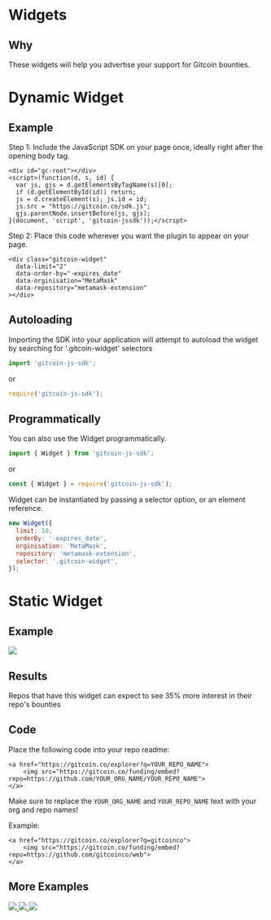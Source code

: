 # Widgets

## Why

These widgets will help you advertise your support for Gitcoin bounties.

# Dynamic Widget

## Example

Step 1: Include the JavaScript SDK on your page once, ideally right after the opening body tag.

```
<div id="gc-root"></div>
<script>(function(d, s, id) {
  var js, gjs = d.getElementsByTagName(s)[0];
  if (d.getElementById(id)) return;
  js = d.createElement(s); js.id = id;
  js.src = "https://gitcoin.co/sdk.js";
  gjs.parentNode.insertBefore(js, gjs);
}(document, 'script', 'gitcoin-jssdk'));</script>
```

Step 2: Place this code wherever you want the plugin to appear on your page.

```
<div class="gitcoin-widget"
  data-limit="2"
  data-order-by="-expires_date"
  data-orginisation="MetaMask"
  data-repository="metamask-extension"
></div>
```

## Autoloading

Importing the SDK into your application will attempt to autoload the widget by searching for '.gitcoin-widget' selectors

```javascript
import 'gitcoin-js-sdk';
```
or
```javascript
require('gitcoin-js-sdk');
```

## Programmatically

You can also use the Widget programmatically.

```javascript
import { Widget } from 'gitcoin-js-sdk';
```
or
```javascript
const { Widget } = require('gitcoin-js-sdk');
```

Widget can be instantiated by passing a selector option, or an element reference.

```javascript
new Widget({
  limit: 10,
  orderBy: '-expires_date',
  orginisation: 'MetaMask',
  repository: 'metamask-extension',
  selector: '.gitcoin-widget',
});
```

# Static Widget

## Example

<a href="https://gitcoin.co/explorer?q=gitcoinco">
    <img src="https://gitcoin.co/funding/embed?repo=https://github.com/gitcoinco/web">
</a>

## Results

Repos that have this widget can expect to see 35% more interest in their repo's bounties

## Code


Place the following code into your repo readme:
```
<a href="https://gitcoin.co/explorer?q=YOUR_REPO_NAME">
    <img src="https://gitcoin.co/funding/embed?repo=https://github.com/YOUR_ORG_NAME/YOUR_REPO_NAME">
</a>
```

Make sure to replace the `YOUR_ORG_NAME` and `YOUR_REPO_NAME` text with your org and repo names!

Example:

```
<a href="https://gitcoin.co/explorer?q=gitcoinco">
    <img src="https://gitcoin.co/funding/embed?repo=https://github.com/gitcoinco/web">
</a>
```

## More Examples

<a href="https://gitcoin.co/explorer?q=metamask">
    <img src="https://gitcoin.co/funding/embed?repo=https://github.com/MetaMask/metamask-extension/issues/2350">
</a>

<a href="https://gitcoin.co/explorer?q=web3">
    <img src="https://gitcoin.co/funding/embed?repo=https://github.com/ethereum/web3.py">
</a>

<a href="https://gitcoin.co/explorer?q=MARKETProtocol">
    <img src="https://gitcoin.co/funding/embed?repo=https://github.com/MARKETProtocol/MARKETProtocol">
</a>
